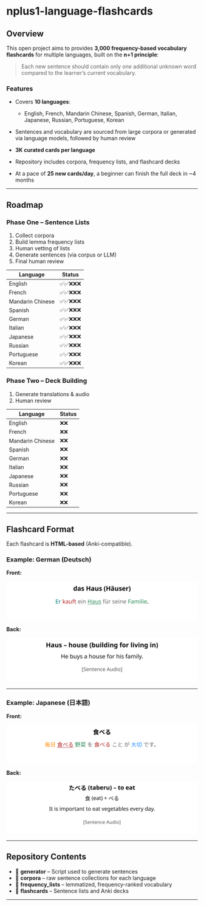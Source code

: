 # nplus1-language-flashcards

## Overview

This open project aims to provides **3,000 frequency-based vocabulary flashcards** for multiple languages, built on the **n+1 principle**:

> Each new sentence should contain only *one* additional unknown word compared to the learner’s current vocabulary.

### Features

* Covers **10 languages**:

  * English, French, Mandarin Chinese, Spanish, German, Italian, Japanese, Russian, Portuguese, Korean
* Sentences and vocabulary are sourced from large corpora or generated via language models, followed by human review
* **3K curated cards per language**
* Repository includes corpora, frequency lists, and flashcard decks
* At a pace of **25 new cards/day**, a beginner can finish the full deck in \~4 months

---

## Roadmap

### Phase One – Sentence Lists

1. Collect corpora
2. Build lemma frequency lists
3. Human vetting of lists
4. Generate sentences (via corpus or LLM)
5. Final human review

| Language          | Status |
|-------------------|--------|
| English           | ✅✅❌❌❌ |
| French            | ✅✅❌❌❌ |
| Mandarin Chinese  | ✅✅❌❌❌ |
| Spanish           | ✅✅❌❌❌ |
| German            | ✅✅❌❌❌ |
| Italian           | ✅✅❌❌❌ |
| Japanese          | ✅✅❌❌❌ |
| Russian           | ✅✅❌❌❌ |
| Portuguese        | ✅✅❌❌❌ |
| Korean            | ✅✅❌❌❌ |


### Phase Two – Deck Building


1. Generate translations & audio
2. Human review

| Language          | Status |
|-------------------|--------|
| English           | ❌❌ |
| French            | ❌❌ |
| Mandarin Chinese  | ❌❌ |
| Spanish           | ❌❌ |
| German            | ❌❌ |
| Italian           | ❌❌ |
| Japanese          | ❌❌ |
| Russian           | ❌❌ |
| Portuguese        | ❌❌ |
| Korean            | ❌❌ |
---

## Flashcard Format

Each flashcard is **HTML-based** (Anki-compatible).

### Example: **German (Deutsch)**

**Front:**

<p align="center">
  <img src="de_front.svg" alt="das Haus example" />
</p>


**Back:**

<p align="center">
  <img src="de_back.svg" alt="das Haus example" />
</p>

---

### Example: **Japanese (日本語)**

**Front:**

<p align="center">
  <img src="ja_front.svg" alt="das Haus example" />
</p>

**Back:**

<p align="center">
  <img src="ja_back.svg" alt="das Haus example" />
</p>

---

## Repository Contents

* 📂 **generator** – Script used to generate sentences 
* 📂 **corpora** – raw sentence collections for each language
* 📂 **frequency_lists** – lemmatized, frequency-ranked vocabulary
* 📂 **flashcards** – Sentence lists and Anki decks 

---

